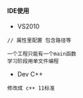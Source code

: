 #### **IDE使用**
* VS2010
~~~
// 属性里配置 包含路径等

一个工程只能有一个main函数
学习阶段用单文件编程
~~~

* Dev C++
~~~
修改成 c++ 11标准
~~~